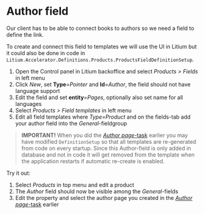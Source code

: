 # Author field

Our client has to be able to connect books to authors so we need a field to define the link.

To create and connect this field to templates we will use the UI in Litium but it could also be done in code in `Litium.Accelerator.Definitions.Products.ProductsFieldDefinitionSetup`.

1. Open the Control panel in Litium backoffice and select _Products > Fields_ in left menu
1. Click _New_, set **Type**=_Pointer_ and **Id**=_Author_, the field should not have language support
1. Edit the field and set **entity**=_Pages_, optionally also set name for all languages
1. Select _Products > Field templates_ in left menu
1. Edit all field templates where _Type=Product_ and on the fields-tab add your author field into the _General_-fieldgroup 

> **IMPORTANT!** When you did the [_Author page_-task](../Author%20page) earlier you may have modified `DefinitionSetup` so that all templates are re-generated from code on every startup. Since this Author-field is only added in database and not in code it will get removed from the template when the application restarts if automatic re-create is enabled.

Try it out:

1. Select _Products_ in top menu and edit a product
1. The _Author_ field should now be visible among the _General_-fields
1. Edit the property and select the author page you created in the [_Author page_-task](../Author%20page) earlier